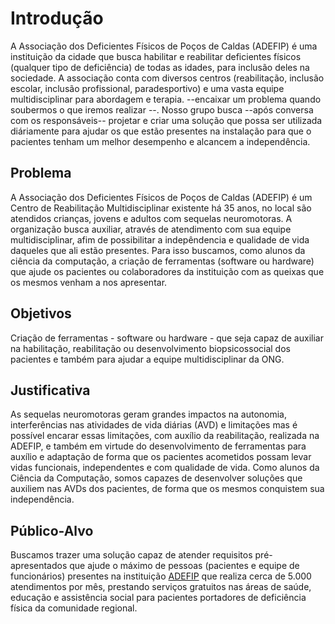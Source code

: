 # Introdução

 A Associação dos Deficientes Físicos de Poços de Caldas (ADEFIP) é uma instituição da cidade que busca habilitar e reabilitar deficientes físicos (qualquer tipo de deficiência) de todas as idades, para inclusão deles na sociedade. A associação conta com diversos centros (reabilitação, inclusão escolar, inclusão profissional, paradesportivo) e uma vasta equipe multidisciplinar para abordagem e terapia. 
 --encaixar um problema quando soubermos o que iremos realizar --. 
  Nosso grupo busca --após conversa com os responsáveis-- projetar e criar uma solução que possa ser utilizada diáriamente para ajudar os que estão presentes na instalação para que o pacientes tenham um melhor desempenho e alcancem a independência. 

## Problema

 A Associação dos Deficientes Físicos de Poços de Caldas (ADEFIP) é um Centro de Reabilitação Multidisciplinar existente há 35 anos, no local são atendidos crianças, jovens e adultos com sequelas neuromotoras. A organização busca auxiliar, através de atendimento com sua equipe multidisciplinar, afim de possibilitar a indepêndencia e qualidade de vida daqueles que ali estão presentes. 
  Para isso buscamos, como alunos da ciência da computação, a criação de ferramentas (software ou hardware) que ajude os pacientes ou colaboradores da instituição com as queixas que os mesmos venham a nos apresentar.

## Objetivos

Criação de ferramentas - software ou hardware - que seja capaz de auxiliar na habilitação, reabilitação ou desenvolvimento biopsicossocial dos pacientes e também para ajudar a equipe multidisciplinar da ONG.
 

## Justificativa

 As sequelas neuromotoras geram grandes impactos na autonomia, interferências nas atividades de vida diárias (AVD) e limitações mas é possível encarar essas limitações, com auxílio da reabilitação, realizada na ADEFIP, e também em virtude do desenvolvimento de ferramentas para auxílio e adaptação de forma que os pacientes acometidos possam levar vidas funcionais, independentes e com qualidade de vida. 
 Como alunos da Ciência da Computação, somos capazes de desenvolver soluções que auxiliem nas AVDs dos pacientes, de forma que os mesmos conquistem sua independência.


## Público-Alvo

 Buscamos trazer uma solução capaz de atender requisitos pré-apresentados que ajude o máximo de pessoas (pacientes e equipe de funcionários) presentes na instituição [ADEFIP](https://www.adefip.org.br/) que realiza cerca de 5.000 atendimentos por mês, prestando serviços gratuitos nas áreas de saúde, educação e assistência social para pacientes portadores de deficiência física da comunidade regional.
 

